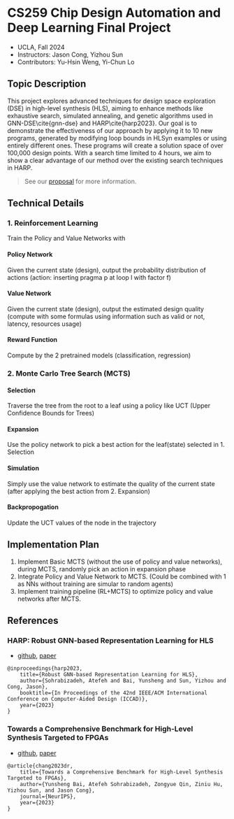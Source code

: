 # CS259 Chip Design Automation and Deep Learning Final Project
- UCLA, Fall 2024
- Instructors: Jason Cong, Yizhou Sun
- Contributors: Yu-Hsin Weng, Yi-Chun Lo

## Topic Description
This project explores advanced techniques for design space exploration (DSE) in high-level synthesis (HLS), aiming to enhance methods like exhaustive search, simulated annealing, and genetic algorithms used in GNN-DSE\cite{gnn-dse} and HARP\cite{harp2023}. Our goal is to demonstrate the effectiveness of our approach by applying it to 10 new programs, generated by modifying loop bounds in HLSyn examples or using entirely different ones. These programs will create a solution space of over 100,000 design points. With a search time limited to 4 hours, we aim to show a clear advantage of our method over the existing search techniques in HARP.
> See our [proposal](documentations/proposal.pdf) for more information.

## Technical Details
### 1. Reinforcement Learning
Train the Policy and Value Networks with
#### Policy Network
Given the current state (design), output the probability distribution of actions (action: inserting pragma p at loop l with factor f)
#### Value Network
Given the current state (design), output the estimated design quality (compute with some formulas using information such as valid or not, latency, resources usage)
#### Reward Function
Compute by the 2 pretrained models (classification, regression)
### 2. Monte Carlo Tree Search (MCTS)
#### Selection
Traverse the tree from the root to a leaf using a policy like UCT (Upper Confidence Bounds for Trees)
#### Expansion
Use the policy network to pick a best action for the leaf(state) selected in 1. Selection
#### Simulation
Simply use the value network to estimate the quality of the current state (after applying the best action from 2. Expansion)
#### Backpropogation
Update the UCT values of the node in the trajectory

## Implementation Plan
1. Implement Basic MCTS (without the use of policy and value networks), during MCTS, randomly pick an action in expansion phase
2. Integrate Policy and Value Network to MCTS. (Could be combined with 1 as NNs without training are simular to random agents)
3. Implement training pipeline (RL+MCTS) to optimize policy and value networks after MCTS.


## References
### HARP:  Robust GNN-based Representation Learning for HLS
- [github](https://github.com/UCLA-VAST/HARP), [paper](https://ieeexplore.ieee.org/document/10323853)

```
@inproceedings{harp2023,
    title={Robust GNN-based Representation Learning for HLS},
    author={Sohrabizadeh, Atefeh and Bai, Yunsheng and Sun, Yizhou and Cong, Jason},
    booktitle={In Proceedings of the 42nd IEEE/ACM International Conference on Computer-Aided Design (ICCAD)},
    year={2023}
}
```

### Towards a Comprehensive Benchmark for High-Level Synthesis Targeted to FPGAs
- [github](https://github.com/UCLA-DM/HLSyn), [paper](https://proceedings.neurips.cc/paper_files/paper/2023/file/8dfc3a2720a4112243a285b98e0d4415-Paper-Datasets_and_Benchmarks.pdf)
```
@article{chang2023dr,
    title={Towards a Comprehensive Benchmark for High-Level Synthesis Targeted to FPGAs},
    author={Yunsheng Bai, Atefeh Sohrabizadeh, Zongyue Qin, Ziniu Hu, Yizhou Sun, and Jason Cong},
    journal={NeurIPS},
    year={2023}
}
```